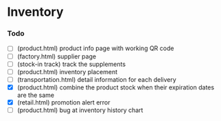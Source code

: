 # Inventory

### Todo
- [ ] (product.html) product info page with working QR code
- [ ] (factory.html) supplier page
- [ ] (stock-in track) track the supplements 
- [ ] (product.html) inventory placement
- [ ] (transportation.html) detail information for each delivery
- [x] (product.html) combine the product stock when their expiration dates are the same
- [x] (retail.html) promotion alert error
- [ ] (product.html) bug at inventory history chart